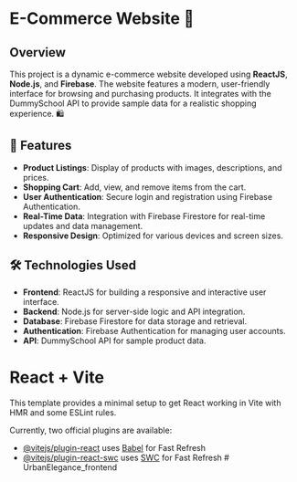 # E-Commerce Website 🛒

## Overview
This project is a dynamic e-commerce website developed using **ReactJS**, **Node.js**, and **Firebase**. The website features a modern, user-friendly interface for browsing and purchasing products. It integrates with the DummySchool API to provide sample data for a realistic shopping experience. 🛍️

## 🚀 Features
- **Product Listings**: Display of products with images, descriptions, and prices.
- **Shopping Cart**: Add, view, and remove items from the cart.
- **User Authentication**: Secure login and registration using Firebase Authentication.
- **Real-Time Data**: Integration with Firebase Firestore for real-time updates and data management.
- **Responsive Design**: Optimized for various devices and screen sizes.

## 🛠️ Technologies Used
- **Frontend**: ReactJS for building a responsive and interactive user interface.
- **Backend**: Node.js for server-side logic and API integration.
- **Database**: Firebase Firestore for data storage and retrieval.
- **Authentication**: Firebase Authentication for managing user accounts.
- **API**: DummySchool API for sample product data.


# React + Vite

This template provides a minimal setup to get React working in Vite with HMR and some ESLint rules.

Currently, two official plugins are available:

- [@vitejs/plugin-react](https://github.com/vitejs/vite-plugin-react/blob/main/packages/plugin-react/README.md) uses [Babel](https://babeljs.io/) for Fast Refresh
- [@vitejs/plugin-react-swc](https://github.com/vitejs/vite-plugin-react-swc) uses [SWC](https://swc.rs/) for Fast Refresh
#   U r b a n E l e g a n c e _ f r o n t e n d 

 
 
